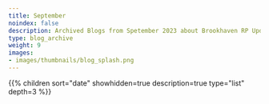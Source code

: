 ```yaml
---
title: September
noindex: false
description: Archived Blogs from Spetember 2023 about Brookhaven RP Updates, exciting news, and new findings
type: blog_archive
weight: 9
images:
- images/thumbnails/blog_splash.png
---
```




{{% children sort="date" showhidden=true description=true type="list" depth=3 %}}
